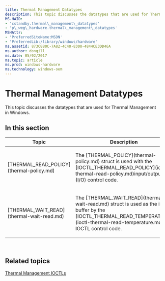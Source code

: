 ```yaml
---
title: Thermal Management Datatypes
description: This topic discusses the datatypes that are used for Thermal Management in Windows.
MS-HAID:
- 'cstandby.thermal\_management\_datatypes'
- 'p\_weg\_hardware.thermal\_management\_datatypes'
MSHAttr:
- 'PreferredSiteName:MSDN'
- 'PreferredLib:/library/windows/hardware'
ms.assetid: 873C880C-7A82-4C40-8300-4844CE3DD46A
ms.author: dongill
ms.date: 05/02/2017
ms.topic: article
ms.prod: windows-hardware
ms.technology: windows-oem
---
```


# Thermal Management Datatypes


This topic discusses the datatypes that are used for Thermal Management in Windows.

## In this section


<table>
<colgroup>
<col width="50%" />
<col width="50%" />
</colgroup>
<thead>
<tr class="header">
<th>Topic</th>
<th>Description</th>
</tr>
</thead>
<tbody>
<tr class="odd">
<td><p>[THERMAL_READ_POLICY](thermal-policy.md)</p></td>
<td><p>The [THERMAL_POLICY](thermal-policy.md) struct is used with the [IOCTL_THERMAL_READ_POLICY](ioctl-thermal-read-policy.md)input/output (I/O) control code.</p></td>
</tr>
<tr class="even">
<td><p>[THERMAL_WAIT_READ](thermal-wait-read.md)</p></td>
<td><p>The [THERMAL_WAIT_READ](thermal-wait-read.md) struct is used as the input buffer by the [IOCTL_THERMAL_READ_TEMPERATURE](ioctl-thermal-read-temperature.md) IOCTL control code.</p></td>
</tr>
</tbody>
</table>

 

## Related topics


[Thermal Management IOCTLs](thermal-management-ioctls.md)

 

 







